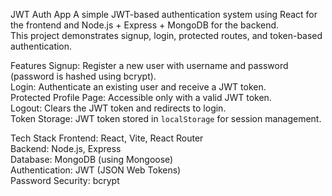  JWT Auth App
A simple JWT-based authentication system using React for the frontend and Node.js + Express + MongoDB for the backend.  
This project demonstrates signup, login, protected routes, and token-based authentication.

 Features
Signup: Register a new user with username and password (password is hashed using bcrypt).  
 Login: Authenticate an existing user and receive a JWT token.  
 Protected Profile Page: Accessible only with a valid JWT token.  
 Logout: Clears the JWT token and redirects to login.  
 Token Storage: JWT token stored in `localStorage` for session management.  

 Tech Stack
 Frontend: React, Vite, React Router  
 Backend: Node.js, Express  
 Database: MongoDB (using Mongoose)  
 Authentication: JWT (JSON Web Tokens)  
 Password Security: bcrypt  


